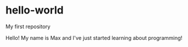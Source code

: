 # hello-world
My first repository 

Hello! My name is Max and I've just started learning about programming! 
